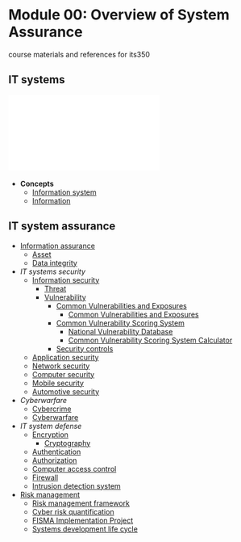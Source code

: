 # Module 00: Overview of System Assurance
course materials and references for its350

## IT systems
![IT Systems](./figs/its350overview.pdf)

* __Concepts__
  * [Information system](https://en.wikipedia.org/wiki/Information\_system)
  * [Information](https://en.wikipedia.org/wiki/Information)
## IT system assurance  
  * [Information assurance](https://en.wikipedia.org/wiki/Information\_assurance)
    * [Asset](https://en.wikipedia.org/wiki/Asset\_\(computer\_security\))
    * [Data integrity](https://en.wikipedia.org/wiki/Data\_integrity)
  * _IT systems security_  
    * [Information security](https://en.wikipedia.org/wiki/Information\_security)
      * [Threat](https://en.wikipedia.org/wiki/Threat\_\(computer\))
      * [Vulnerability](https://en.wikipedia.org/wiki/Vulnerability\_\(computing\))
        * [Common Vulnerabilities and Exposures](https://en.wikipedia.org/wiki/Common\_Vulnerabilities\_and\_Exposures)
          * [ Common Vulnerabilities and Exposures](https://cve.mitre.org/)
        * [Common Vulnerability Scoring System](https://en.wikipedia.org/wiki/Common\_Vulnerability\_Scoring\_System)
          * [National Vulnerability Database](https://nvd.nist.gov/vuln-metrics/cvss)
          * [Common Vulnerability Scoring System Calculator](https://nvd.nist.gov/vuln-metrics/cvss/v3-calculator)
        * [Security controls](https://en.wikipedia.org/wiki/Security\_controls)
    * [Application security](https://en.wikipedia.org/wiki/Application\_security)
    * [Network security](https://en.wikipedia.org/wiki/Network\_security)
    * [Computer security](https://en.wikipedia.org/wiki/Computer\_security)
    * [Mobile security](https://en.wikipedia.org/wiki/Mobile\_security)
    * [Automotive security](https://en.wikipedia.org/wiki/Automotive\_security)
  * _Cyberwarfare_
    * [Cybercrime](https://en.wikipedia.org/wiki/Cybercrime)
    * [Cyberwarfare](https://en.wikipedia.org/wiki/Cyberwarfare)
  * _IT system defense_
    * [Encryption](https://en.wikipedia.org/wiki/Encryption)
      * [Cryptography](https://en.wikipedia.org/wiki/Cryptography)
    * [Authentication](https://en.wikipedia.org/wiki/Authentication)
    * [Authorization](https://en.wikipedia.org/wiki/Authorization)
    * [Computer access control](https://en.wikipedia.org/wiki/Computer\_access\_control)
    * [Firewall](https://en.wikipedia.org/wiki/Firewall\_\(computing\))
    * [Intrusion detection system](https://en.wikipedia.org/wiki/Intrusion\_detection\_system)
  * [Risk management](https://en.wikipedia.org/wiki/Risk\_management)
    * [Risk management framework](https://en.wikipedia.org/wiki/Risk\_management\_framework)
    * [Cyber risk quantification](https://en.wikipedia.org/wiki/Cyber\_risk\_quantification)
    * [FISMA Implementation Project](https://csrc.nist.gov/projects/risk-management/rmf-overview)
    * [Systems development life cycle](https://en.wikipedia.org/wiki/Systems\_development\_life\_cycle)    